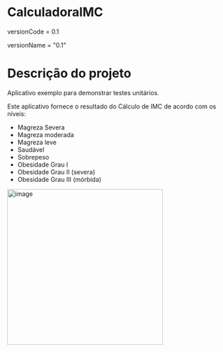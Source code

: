 # CalculadoraIMC
 
versionCode = 0.1

versionName = "0.1"


# Descrição do projeto
Aplicativo exemplo para demonstrar testes unitários.

Este aplicativo fornece o resultado do Cálculo de IMC de acordo com os níveis:
- Magreza Severa
- Magreza moderada
- Magreza leve
- Saudável
- Sobrepeso
- Obesidade Grau I
- Obesidade Grau II (severa)
- Obesidade Grau III (mórbida)
<img width="356" alt="image" src="https://user-images.githubusercontent.com/16172031/199861845-92e8abbe-bfd3-4630-9fab-7e415921aecd.png">
